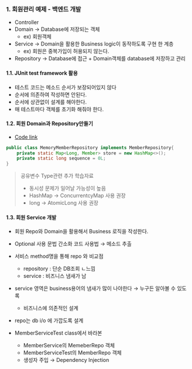 ### 1. 회원관리 예제 - 백엔드 개발
- Controller
- Domain → Database에 저장되는 객체
  - ex) 회원객체 
- Service → Domain을 활용한 Business logic이 동작하도록 구현 한 계층
  - ex) 회원은 중복가입이 허용되지 않는다.
- Repository → Database에 접근 + Domain객체를 database에 저장하고 관리  

#### 1.1. JUnit test framework 활용
- 테스트 코드는 메소드 순서가 보장되어있지 않다
- 순서에 의존하여 작성하면 안된다.
- 순서에 상관없이 설계를 해야한다.  
- 매 테스트마다 객체를 초기화 해줘야 한다.

#### 1.2. 회원 Domain과 Repository만들기
- [Code link](https://github.com/GyeomFka/spring-I)

```java
public class MemoryMemberRepository implements MemberRepository{
    private static Map<Long, Member> store = new HashMap<>();
    private static long sequence = 0L;
}
```
> 공유변수 Type관련 추가 학습자료
> - 동시성 문제가 일어날 가능성이 높음
> - HashMap → ConcurrentcyMap 사용 권장
> - long → AtomicLong 사용 권장

#### 1.3. 회원 Service 개발
- 회원 Repo와 Domain을 활용해서 Business 로직을 작성한다.
- Optional 사용 문법 간소화 코드 사용법 → 메소드 추출 
- 서비스 method명을 통해 repo 와 비교점
  - repository : 단순 DB조회 ㄴ느낌
  - service : 비즈니스 냄새가 남
  
- service 영역은 business용어의 냄새가 많이 나야한다 → 누구든 알아볼 수 있도록
  - 비즈니스에 의존적인 설계
- repo는 db i/o 에 가깝도록 설계  

- MemberServiceTest class에서 바라본 
  - MemberService의 MemeberRepo 객체
  - MemberServiceTest의 MemberRepo 객체
  - 생성자 주입 → Dependency Injection
  
